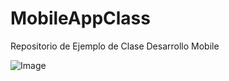 # MobileAppClass
 Repositorio de Ejemplo de Clase Desarrollo Mobile
 
 ![Image](https://miro.medium.com/max/2000/1*Vwtu6c6lSQKtg5N96_nW-Q.jpeg)
